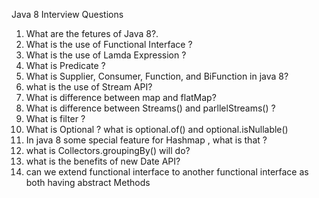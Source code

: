    Java 8 Interview Questions
1. What are the fetures of Java 8?.
2. What is the use of Functional Interface ?
3. What is the use of Lamda Expression ?
4. What is Predicate ?
5. What is Supplier, Consumer, Function, and BiFunction in java 8?
6. what is the use of Stream API?
7. What is difference between map and flatMap?
8. What is difference between Streams() and parllelStreams() ?
9. What is filter ?
10. What is Optional ? what is optional.of() and optional.isNullable()
11. In java 8 some special feature for Hashmap , what is that ?
12. what is Collectors.groupingBy() will do?
13. what is the benefits of new Date API?
14. can we extend functional interface to another functional interface as both having abstract Methods
